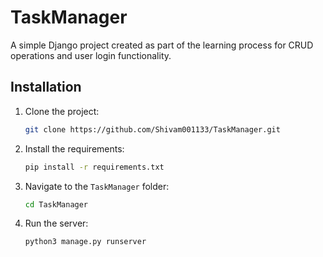# TaskManager
A simple Django project created as part of the learning process for CRUD operations and user login functionality.

## Installation

1. Clone the project:
    ```bash
    git clone https://github.com/Shivam001133/TaskManager.git
    ```
2. Install the requirements:
    ```bash
    pip install -r requirements.txt
    ```
3. Navigate to the `TaskManager` folder:
    ```bash
    cd TaskManager
    ```
4. Run the server:
    ```bash
    python3 manage.py runserver
    ```
